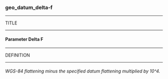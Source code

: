 ### geo_datum_delta-f



------
TITLE

------

#### Parameter Delta F



------
DEFINITION

------

###### WGS-84 flattening minus the specified datum flattening multiplied by 10^4.